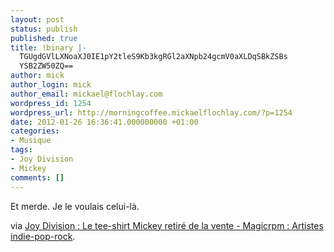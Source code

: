 ```yaml
---
layout: post
status: publish
published: true
title: !binary |-
  TGUgdGVlLXNoaXJ0IE1pY2tleS9Kb3kgRGl2aXNpb24gcmV0aXLDqSBkZSBs
  YSB2ZW50ZQ==
author: mick
author_login: mick
author_email: mickael@flochlay.com
wordpress_id: 1254
wordpress_url: http://morningcoffee.mickaelflochlay.com/?p=1254
date: 2012-01-26 16:36:41.000000000 +01:00
categories:
- Musique
tags:
- Joy Division
- Mickey
comments: []
---
```

Et merde. Je le voulais celui-là.

via <a href="http://www.magicrpm.com/infos/joy-division/le-tee-shirt-mickey-retire-de-la-vente">Joy Division : Le tee-shirt Mickey retiré de la vente - Magicrpm : Artistes indie-pop-rock</a>.
